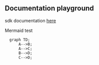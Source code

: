 ## Documentation playground

sdk documentation [here](sdk.md)

Mermaid test

```mermaid
  graph TD;
      A-->B;
      A-->C;
      B-->D;
      C-->D;
```

